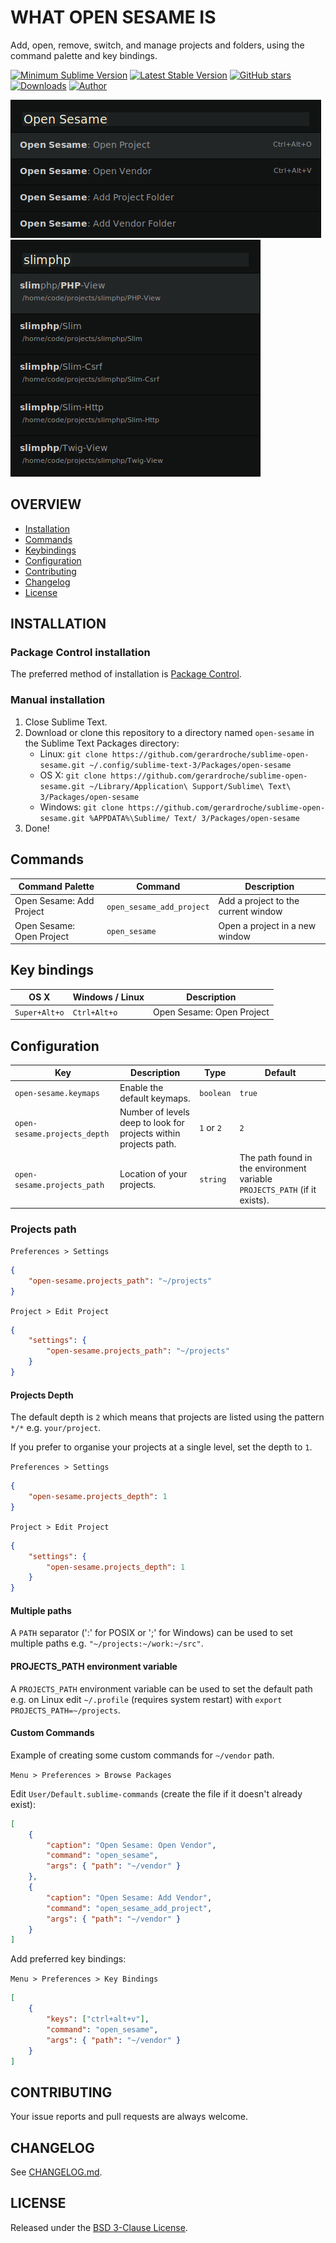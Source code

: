 # WHAT OPEN SESAME IS

Add, open, remove, switch, and manage projects and folders, using the command palette and key bindings.

[![Minimum Sublime Version](https://img.shields.io/badge/sublime-%3E%3D%203.0-brightgreen.svg?style=flat-square)](https://sublimetext.com) [![Latest Stable Version](https://img.shields.io/github/tag/gerardroche/sublime-open-sesame.svg?style=flat-square&label=stable)](https://github.com/gerardroche/sublime-open-sesame/tags) [![GitHub stars](https://img.shields.io/github/stars/gerardroche/sublime-open-sesame.svg?style=flat-square)](https://github.com/gerardroche/sublime-open-sesame/stargazers) [![Downloads](https://img.shields.io/packagecontrol/dt/open-sesame.svg?style=flat-square)](https://packagecontrol.io/packages/open-sesame) [![Author](https://img.shields.io/badge/twitter-gerardroche-blue.svg?style=flat-square)](https://twitter.com/gerardroche)

![Command palette screenshot](screenshot-a.png)
![Overlay screenshot](screenshot-b.png)

## OVERVIEW

* [Installation](#installation)
* [Commands](#commands)
* [Keybindings](#key-bindings)
* [Configuration](#configuration)
* [Contributing](#contributing)
* [Changelog](#changelog)
* [License](#license)

## INSTALLATION

### Package Control installation

The preferred method of installation is [Package Control](https://packagecontrol.io/browse/authors/gerardroche).

### Manual installation

1. Close Sublime Text.
2. Download or clone this repository to a directory named `open-sesame` in the Sublime Text Packages directory:
    * Linux: `git clone https://github.com/gerardroche/sublime-open-sesame.git ~/.config/sublime-text-3/Packages/open-sesame`
    * OS X: `git clone https://github.com/gerardroche/sublime-open-sesame.git ~/Library/Application\ Support/Sublime\ Text\ 3/Packages/open-sesame`
    * Windows: `git clone https://github.com/gerardroche/sublime-open-sesame.git %APPDATA%\Sublime/ Text/ 3/Packages/open-sesame`
3. Done!

## Commands

Command Palette | Command | Description
--------------- | ------- | -----------
Open Sesame: Add Project | `open_sesame_add_project` | Add a project to the current window
Open Sesame: Open Project | `open_sesame` | Open a project in a new window

## Key bindings

OS X | Windows / Linux | Description
-----|-----------------|------------
`Super+Alt+o` | `Ctrl+Alt+o` | Open Sesame: Open Project

## Configuration

Key | Description | Type | Default
----|-------------|------|--------
`open-sesame.keymaps` | Enable the default keymaps. | `boolean` | `true`
`open-sesame.projects_depth` | Number of levels deep to look for projects within projects path. | `1` or `2` | `2`
`open-sesame.projects_path` | Location of your projects. | `string` | The path found in the environment variable `PROJECTS_PATH` (if it exists).

### Projects path

`Preferences > Settings`

```json
{
    "open-sesame.projects_path": "~/projects"
}
```

`Project > Edit Project`

```json
{
    "settings": {
        "open-sesame.projects_path": "~/projects"
    }
}
```

#### Projects Depth

The default depth is `2` which means that projects are listed using the pattern `*/*` e.g. `your/project`.

If you prefer to organise your projects at a single level, set the depth to `1`.

`Preferences > Settings`

```json
{
    "open-sesame.projects_depth": 1
}
```

`Project > Edit Project`

```json
{
    "settings": {
        "open-sesame.projects_depth": 1
    }
}
```

#### Multiple paths

A `PATH` separator (':' for POSIX or ';' for Windows) can be used to set multiple paths e.g. `"~/projects:~/work:~/src"`.

#### PROJECTS_PATH environment variable

A `PROJECTS_PATH` environment variable can be used to set the default path e.g. on Linux edit `~/.profile` (requires system restart) with `export PROJECTS_PATH=~/projects`.

#### Custom Commands

Example of creating some custom commands for `~/vendor` path.

`Menu > Preferences > Browse Packages`

Edit `User/Default.sublime-commands` (create the file if it doesn't already exist):

```json
[
    {
        "caption": "Open Sesame: Open Vendor",
        "command": "open_sesame",
        "args": { "path": "~/vendor" }
    },
    {
        "caption": "Open Sesame: Add Vendor",
        "command": "open_sesame_add_project",
        "args": { "path": "~/vendor" }
    }
]
```

Add preferred key bindings:

`Menu > Preferences > Key Bindings`

```json
[
    {
        "keys": ["ctrl+alt+v"],
        "command": "open_sesame",
        "args": { "path": "~/vendor" }
    }
]
```

## CONTRIBUTING

Your issue reports and pull requests are always welcome.

## CHANGELOG

See [CHANGELOG.md](CHANGELOG.md).

## LICENSE

Released under the [BSD 3-Clause License](LICENSE).
